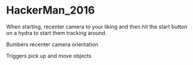 # HackerMan_2016
When starting, recenter camera to your liking and then hit the start button on a hydra to start them tracking around.

Bumbers recenter camera orientation	

Triggers pick up and move objects


